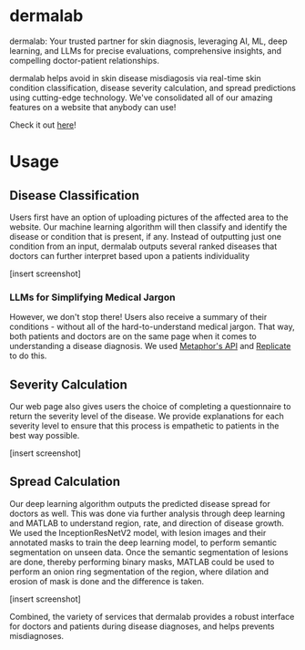 # dermalab

dermalab: Your trusted partner for skin diagnosis, leveraging AI, ML, deep learning, and LLMs for precise evaluations, comprehensive insights, and compelling doctor-patient relationships. 

dermalab helps avoid in skin disease misdiagosis via real-time skin condition classification, disease severity calculation, and spread predictions using cutting-edge technology. We've consolidated all of our amazing features on a website that anybody can use!

Check it out [here](https://dermalabs-pennapps.co/)!

# Usage

## Disease Classification
Users first have an option of uploading pictures of the affected area to the website. Our machine learning algorithm will then classify and identify the disease or condition that is present, if any. Instead of outputting just one condition from an input, dermalab outputs several ranked diseases that doctors can further interpret based upon a patients individuality

[insert screenshot]

### LLMs for Simplifying Medical Jargon
However, we don't stop there! Users also receive a summary of their conditions - without all of the hard-to-understand medical jargon. That way, both patients and doctors are on the same page when it comes to understanding a disease diagnosis. We used [Metaphor's API](https://platform.metaphor.systems/) and [Replicate](https://replicate.com/) to do this. 

## Severity Calculation
Our web page also gives users the choice of completing a questionnaire to return the severity level of the disease. We provide explanations for each severity level to ensure that this process is empathetic to patients in the best way possible. 

[insert screenshot]

## Spread Calculation
Our deep learning algorithm outputs the predicted disease spread for doctors as well. This was done via further analysis through deep learning and MATLAB to understand region, rate, and direction of disease growth. We used the InceptionResNetV2 model, with lesion images and their annotated masks to train the deep learning model, to perform semantic segmentation on unseen data. Once the semantic segmentation of lesions are done, thereby performing binary masks, MATLAB could be used to perform an onion ring segmentation of the region, where dilation and erosion of mask is done and the difference is taken.

[insert screenshot]

Combined, the variety of services that dermalab provides a robust interface for doctors and patients during disease diagnoses, and helps prevents misdiagnoses.

